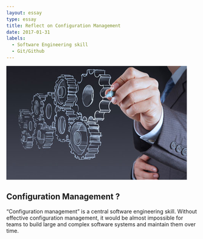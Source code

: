 ```yaml
---
layout: essay
type: essay
title: Reflect on Configuration Management
date: 2017-01-31
labels:
  - Software Engineering skill
  - Git/Github
---
```


<img class="ui medium left floated image" src="../images/cm.png">

## Configuration Management ?

“Configuration management” is a central software engineering skill. Without effective configuration management, it would be almost impossible for teams to build large and complex software systems and maintain them over time.
